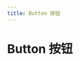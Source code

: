 ```yaml
---
title: Button 按钮
---
```


# Button 按钮 <Badge text="pass" type="success"/> 

<ClientOnly>
  <button-demo></button-demo>
</ClientOnly>

<button-attributes>
</button-attributes>


